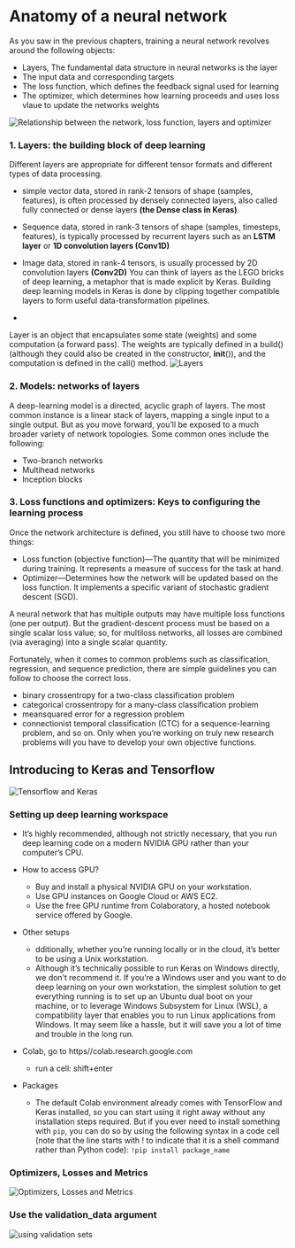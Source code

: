 # Anatomy of a neural network

As you saw in the previous chapters, training a neural network revolves around the following objects:
- Layers, The fundamental data structure in neural networks is the layer
- The input data and corresponding targets
- The loss function, which defines the feedback signal used for learning
- The optimizer, which determines how learning proceeds and uses loss vlaue to update the networks weights

![Relationship between the network, loss function, layers and optimizer](./screenshot/RelationshipDiagramOfDeelpLearning.jpg)

### 1. Layers: the building block of deep learning

Different layers are appropriate for different tensor formats and different types of data processing.  
- simple vector data, stored in rank-2 tensors of shape (samples, features), is often processed by densely connected layers, also called fully connected or dense layers **(the Dense class in Keras)**. 
- Sequence data, stored in rank-3 tensors of shape (samples, timesteps, features), is typically processed by recurrent layers such as an **LSTM layer** or  **1D convolution layers (Conv1D)**
- Image data, stored in rank-4 tensors, is usually processed by 2D convolution layers **(Conv2D)**
You can think of layers as the LEGO bricks of deep learning, a metaphor that is made explicit by Keras. Building deep learning models in Keras is done by clipping together compatible layers to form useful data-transformation pipelines.

- 
Layer is an object that encapsulates some state (weights) and some computation (a forward pass). The weights are typically defined in a build() (although they could also be created in the constructor, __init__()), and the computation is defined in
the call() method.
![Layers](./screenshot/layers.jpg)


### 2. Models: networks of layers
A deep-learning model is a directed, acyclic graph of layers. The most common instance is a linear stack of layers, mapping a single input to a single output.
But as you move forward, you’ll be exposed to a much broader variety of network topologies. Some common ones include the following:
- Two-branch networks
- Multihead networks
- Inception blocks


### 3. Loss functions and optimizers: Keys to configuring the learning process
Once the network architecture is defined, you still have to choose two more things:
- Loss function (objective function)—The quantity that will be minimized during training. It represents a measure of success for the task at hand.
- Optimizer—Determines how the network will be updated based on the loss function. It implements a specific variant of stochastic gradient descent (SGD).

A neural network that has multiple outputs may have multiple loss functions (one per output). But the gradient-descent process must be based on a single scalar loss value; so, for multiloss networks, all losses are combined (via averaging) into a single scalar quantity.


Fortunately, when it comes to common problems such as classification, regression, and sequence prediction, there are simple guidelines you can follow to choose the correct loss. 
-  binary crossentropy for a two-class classification problem
- categorical crossentropy for a many-class classification problem
- meansquared error for a regression problem
- connectionist temporal classification (CTC) for a sequence-learning problem, and so on. 
Only when you’re working on truly new research problems will you have to develop your own objective functions.



## Introducing to Keras and Tensorflow

![Tensorflow and Keras](./screenshot/TensorflowandKera.jpg)

### Setting up deep learning workspace

- It’s highly recommended, although not strictly necessary, that you run deep learning code on a modern NVIDIA GPU rather than your computer’s CPU.

- How to access GPU?

    - Buy and install a physical NVIDIA GPU on your workstation.
    - Use GPU instances on Google Cloud or AWS EC2.
    - Use the free GPU runtime from Colaboratory, a hosted notebook service offered by Google.

- Other setups
    - dditionally, whether you’re running locally or in the cloud, it’s better to be using a Unix workstation.
    - Although it’s technically possible to run Keras on Windows directly, we don’t recommend it. If you’re a Windows user and you want to do deep learning on your own workstation, the simplest solution to get everything running is to set up an Ubuntu dual boot on your machine, or to leverage Windows Subsystem for Linux (WSL), a compatibility layer that enables you to run Linux applications from Windows. It may seem like a hassle, but it will save you a lot of time and trouble in the long run.

- Colab, go to https//colab.research.google.com
    - run a cell: shift+enter

- Packages
    - The default Colab environment already comes with TensorFlow and Keras installed, so you can start using it right away without any installation steps required. But if you ever need to install something with ``pip``, you can do so by using the following syntax in a code cell (note that the line starts with ! to indicate that it is a shell command rather than Python code):
    ``!pip install package_name``

### Optimizers, Losses and Metrics

![Optimizers, Losses and Metrics](./screenshot/loss_optimizer.jpg)


### Use the validation_data argument

![using validation sets](./screenshot/validation.jpg)